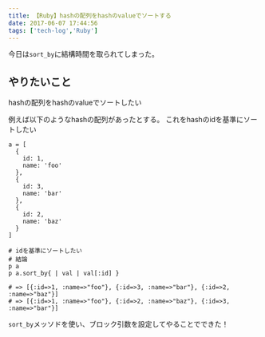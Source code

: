 ```yaml
---
title: 【Ruby】hashの配列をhashのvalueでソートする
date: 2017-06-07 17:44:56
tags: ['tech-log','Ruby']
---
```

今日は`sort_by`に結構時間を取られてしまった。

## やりたいこと
hashの配列をhashのvalueでソートしたい

例えば以下のようなhashの配列があったとする。
これをhashのidを基準にソートしたい

```
a = [
  {
    id: 1,
    name: 'foo'
  },
  { 
    id: 3,
    name: 'bar'
  },
  { 
    id: 2,
    name: 'baz'
  }
]

# idを基準にソートしたい
# 結論
p a
p a.sort_by{ | val | val[:id] }

# => [{:id=>1, :name=>"foo"}, {:id=>3, :name=>"bar"}, {:id=>2, :name=>"baz"}]
# => [{:id=>1, :name=>"foo"}, {:id=>2, :name=>"baz"}, {:id=>3, :name=>"bar"}]
```

`sort_by`メッソドを使い、ブロック引数を設定してやることでできた！


